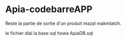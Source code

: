 # Apia-codebarreAPP


Reste la partie de sortie d'un produit mazal makmlatch.

le fichier dial la base sql howa ApiaDB.sql

